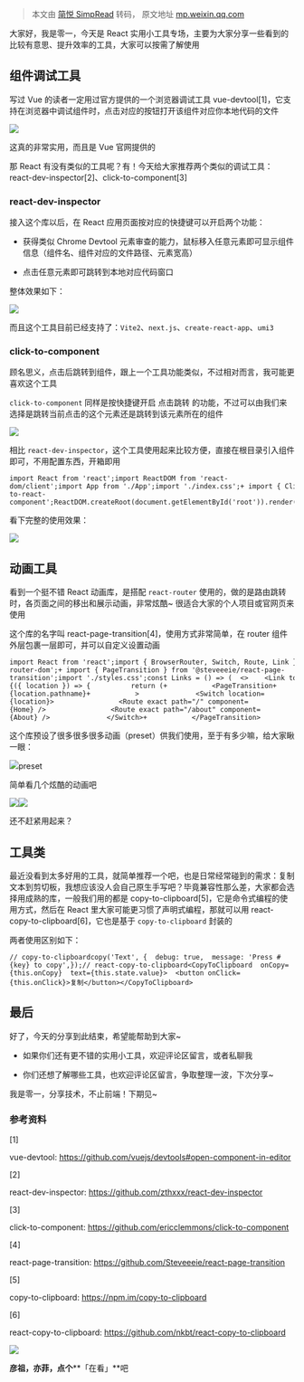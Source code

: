 > 本文由 [简悦 SimpRead](http://ksria.com/simpread/) 转码， 原文地址 [mp.weixin.qq.com](https://mp.weixin.qq.com/s/WUE2UrgiMRRjvGv2j-QQiA)

大家好，我是零一，今天是 React 实用小工具专场，主要为大家分享一些看到的比较有意思、提升效率的工具，大家可以按需了解使用

组件调试工具
------

写过 Vue 的读者一定用过官方提供的一个浏览器调试工具 vue-devtool[1]，它支持在浏览器中调试组件时，点击对应的按钮打开该组件对应你本地代码的文件

![](https://mmbiz.qpic.cn/mmbiz_png/lgHVurTfTcwGJ7KQrsEoLJjGiauy9dn1grYSLCH6fZXa7n3VngDf357PyU1PMYdbD9MUgobCV5ibxvxcCMwW4SlA/640?wx_fmt=png)

这真的非常实用，而且是 Vue 官网提供的

那 React 有没有类似的工具呢？有！今天给大家推荐两个类似的调试工具：react-dev-inspector[2]、click-to-component[3]

### react-dev-inspector

接入这个库以后，在 React 应用页面按对应的快捷键可以开启两个功能：

*   获得类似 Chrome Devtool 元素审查的能力，鼠标移入任意元素即可显示组件信息（组件名、组件对应的文件路径、元素宽高）
    
*   点击任意元素即可跳转到本地对应代码窗口
    

整体效果如下：

![](https://mmbiz.qpic.cn/mmbiz_gif/lgHVurTfTcwGJ7KQrsEoLJjGiauy9dn1gqZc206HokOVvSop0AKhsgvRC5s3hBP3eUE6QaFC9TKe2WkkHdHFtrg/640?wx_fmt=gif)

而且这个工具目前已经支持了：`Vite2`、`next.js`、`create-react-app`、`umi3`

### click-to-component

顾名思义，点击后跳转到组件，跟上一个工具功能类似，不过相对而言，我可能更喜欢这个工具

`click-to-component` 同样是按快捷键开启 点击跳转 的功能，不过可以由我们来选择是跳转当前点击的这个元素还是跳转到该元素所在的组件

![](https://mmbiz.qpic.cn/mmbiz_png/lgHVurTfTcwGJ7KQrsEoLJjGiauy9dn1gdXQOvjTqRBC6zbicCxlDrGY1x46aIR3gs1wenEpncb7mia3THjicOwdJQ/640?wx_fmt=png)

相比 `react-dev-inspector`，这个工具使用起来比较方便，直接在根目录引入组件即可，不用配置东西，开箱即用

```
import React from 'react';import ReactDOM from 'react-dom/client';import App from './App';import './index.css';+ import { ClickToComponent } from 'click-to-react-component';ReactDOM.createRoot(document.getElementById('root')).render(  <React.StrictMode>+ <ClickToComponent />    <App />  </React.StrictMode>);
```

看下完整的使用效果：

![](https://mmbiz.qpic.cn/mmbiz_gif/lgHVurTfTcwGJ7KQrsEoLJjGiauy9dn1gfIm7AD3nOCmJPyD84qGEOgXLFrJbmmCibF1POxklk2WcdLQpqmr7zIQ/640?wx_fmt=gif)

动画工具
----

看到一个挺不错 React 动画库，是搭配 `react-router` 使用的，做的是路由跳转时，各页面之间的移出和展示动画，非常炫酷~ 很适合大家的个人项目或官网页来使用

这个库的名字叫 react-page-transition[4]，使用方式非常简单，在 router 组件外层包裹一层即可，并可以自定义设置动画

```
import React from 'react';import { BrowserRouter, Switch, Route, Link } from 'react-router-dom';+ import { PageTransition } from '@steveeeie/react-page-transition';import './styles.css';const Links = () => (  <>    <Link to="/">Home</Link>    <Link to="/about">About</Link>  </>);const Home = props => <h1>Home</h1>;const About = props => <h1>About</h1>;export default function App() {  return (    <BrowserRouter>      <Links />      <Route        render={({ location }) => {          return (+           <PageTransition+             preset="moveToLeftFromRight"+             transitionKey={location.pathname}+           >              <Switch location={location}>                <Route exact path="/" component={Home} />                <Route exact path="/about" component={About} />              </Switch>+           </PageTransition>          );        }}      />    </BrowserRouter>  );}
```

这个库预设了很多很多很多动画（preset）供我们使用，至于有多少嘛，给大家瞅一眼：

![](https://mmbiz.qpic.cn/mmbiz_gif/lgHVurTfTcwGJ7KQrsEoLJjGiauy9dn1glXCzPwOKNfAWBrJn9GSnqNKJsCA8vHu5xUc3UccQiaMgAFwibloZQnXw/640?wx_fmt=gif)preset

简单看几个炫酷的动画吧

![](https://mmbiz.qpic.cn/mmbiz_gif/lgHVurTfTcwGJ7KQrsEoLJjGiauy9dn1gXJrVme6kbBDsqUNeIx8FodSxXtzDAHXib1bbS9I97kOewyhia2gVZiaYw/640?wx_fmt=gif)![](https://mmbiz.qpic.cn/mmbiz_gif/lgHVurTfTcwGJ7KQrsEoLJjGiauy9dn1gJmAXlDPa9ZK8ibibgR15sUOrsRusALibD5mt7tohn8EeBzxQsoSKJ8MSw/640?wx_fmt=gif)

还不赶紧用起来？

工具类
---

最近没看到太多好用的工具，就简单推荐一个吧，也是日常经常碰到的需求：复制文本到剪切板，我想应该没人会自己原生手写吧？毕竟兼容性那么差，大家都会选择用成熟的库，一般我们用的都是 copy-to-clipboard[5]，它是命令式编程的使用方式，然后在 React 里大家可能更习惯了声明式编程，那就可以用 react-copy-to-clipboard[6]，它也是基于 `copy-to-clipboard` 封装的

两者使用区别如下：

```
// copy-to-clipboardcopy('Text', {  debug: true,  message: 'Press #{key} to copy',});// react-copy-to-clipboard<CopyToClipboard  onCopy={this.onCopy}  text={this.state.value}>  <button onClick={this.onClick}>复制</button></CopyToClipboard>
```

最后
--

好了，今天的分享到此结束，希望能帮助到大家~

*   如果你们还有更不错的实用小工具，欢迎评论区留言，或者私聊我
    
*   你们还想了解哪些工具，也欢迎评论区留言，争取整理一波，下次分享~
    

我是零一，分享技术，不止前端！下期见~

### 参考资料

[1]

vue-devtool: https://github.com/vuejs/devtools#open-component-in-editor

[2]

react-dev-inspector: https://github.com/zthxxx/react-dev-inspector

[3]

click-to-component: https://github.com/ericclemmons/click-to-component

[4]

react-page-transition: https://github.com/Steveeeie/react-page-transition

[5]

copy-to-clipboard: https://npm.im/copy-to-clipboard

[6]

react-copy-to-clipboard: https://github.com/nkbt/react-copy-to-clipboard

![](https://mmbiz.qpic.cn/mmbiz_gif/5Q3ZxrD2qNDvxh93JHfZD80m7GhBmGicoYpnLCanxmxvpVm4ACYNms63xnCgKt1Py5rvMCEDkWebYCTpfDVBq7g/640?wx_fmt=gif)

**彦祖，亦菲，点个****「在看」**吧